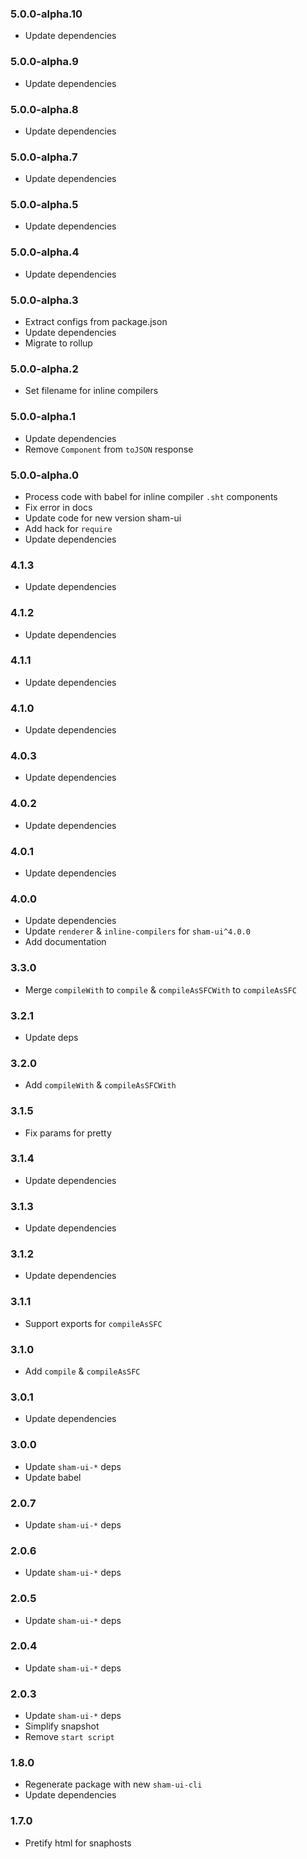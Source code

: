 ### 5.0.0-alpha.10
* Update dependencies

### 5.0.0-alpha.9
* Update dependencies

### 5.0.0-alpha.8
* Update dependencies

### 5.0.0-alpha.7
* Update dependencies

### 5.0.0-alpha.5
* Update dependencies

### 5.0.0-alpha.4
* Update dependencies

### 5.0.0-alpha.3
* Extract configs from package.json
* Update dependencies
* Migrate to rollup

### 5.0.0-alpha.2
* Set filename for inline compilers

### 5.0.0-alpha.1
* Update dependencies
* Remove `Component` from `toJSON` response

### 5.0.0-alpha.0
* Process code with babel for inline compiler `.sht` components
* Fix error in docs
* Update code for new version sham-ui
* Add hack for `require`
* Update dependencies

### 4.1.3
* Update dependencies

### 4.1.2
* Update dependencies

### 4.1.1
* Update dependencies

### 4.1.0
* Update dependencies

### 4.0.3
* Update dependencies

### 4.0.2
* Update dependencies

### 4.0.1
* Update dependencies

### 4.0.0
* Update dependencies
* Update `renderer` & `inline-compilers` for `sham-ui^4.0.0` 
* Add documentation

### 3.3.0
* Merge `compileWith` to `compile` & `compileAsSFCWith` to `compileAsSFC`

### 3.2.1
* Update deps

### 3.2.0
* Add `compileWith` & `compileAsSFCWith`

### 3.1.5
* Fix params for pretty

### 3.1.4
* Update dependencies

### 3.1.3
* Update dependencies

### 3.1.2
* Update dependencies

### 3.1.1
* Support exports for `compileAsSFC`

### 3.1.0
* Add `compile` & `compileAsSFC`

### 3.0.1
* Update dependencies

### 3.0.0
* Update `sham-ui-*` deps
* Update babel 

### 2.0.7
* Update `sham-ui-*` deps

### 2.0.6
* Update `sham-ui-*` deps

### 2.0.5
* Update `sham-ui-*` deps

### 2.0.4
* Update `sham-ui-*` deps

### 2.0.3
* Update `sham-ui-*` deps
* Simplify snapshot
* Remove `start script`

### 1.8.0
* Regenerate package with new `sham-ui-cli`
* Update dependencies


### 1.7.0
* Pretify html for snaphosts

